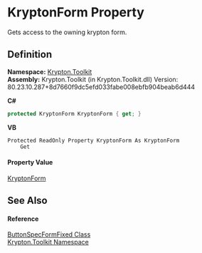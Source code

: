 # KryptonForm Property


Gets access to the owning krypton form.



## Definition
**Namespace:** <a href="79d2eac2-21f4-54ff-7552-b20c33c30600.md">Krypton.Toolkit</a>  
**Assembly:** Krypton.Toolkit (in Krypton.Toolkit.dll) Version: 80.23.10.287+8d7660f9dc5efd033fabe008ebfb904beab6d444

**C#**
``` C#
protected KryptonForm KryptonForm { get; }
```
**VB**
``` VB
Protected ReadOnly Property KryptonForm As KryptonForm
	Get
```



#### Property Value
<a href="13b29650-b21b-35d6-8387-a6f0a5ca154d.md">KryptonForm</a>

## See Also


#### Reference
<a href="656450b2-c23a-87e1-a16f-e4a13eecc8c5.md">ButtonSpecFormFixed Class</a>  
<a href="79d2eac2-21f4-54ff-7552-b20c33c30600.md">Krypton.Toolkit Namespace</a>  
